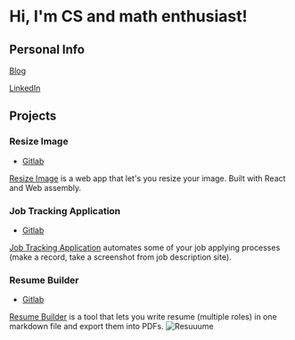 # Hi, I'm CS and math enthusiast!

## Personal Info
[Blog](https://munjo5746.github.io/)

[LinkedIn](https://linkedin.com/in/munjo5746/)

## Projects
### Resize Image

- [Gitlab](https://gitlab.com/munjo5746/resimg)

[Resize Image](https://resimg.netlify.app/) is a web app that let's you resize your image. Built with React and Web assembly.

### Job Tracking Application

- [Gitlab](https://gitlab.com/munjo5746/jobtracker)

[Job Tracking Application](https://job-tracking.netlify.app) automates some of your job applying processes (make a record, take a screenshot from job description site).
### Resume Builder

- [Gitlab](https://gitlab.com/munjo5746/ressume-builder)
  
[Resume Builder](https://resuuume.netlify.app) is a tool that lets you write resume (multiple roles) in one markdown file and export them into PDFs.
![Resuuume](assets/resume_builder.gif)